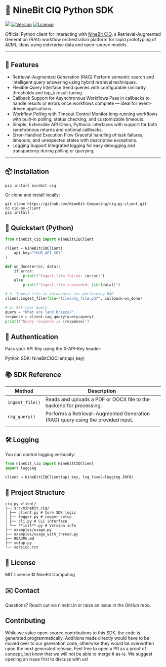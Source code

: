 # 🧠 NineBit CIQ Python SDK

![](banner.png)
[![Version](https://img.shields.io/pypi/v/ninebit-ciq)](https://pypi.org/project/ninebit-ciq)
[![License](https://img.shields.io/github/license/NineBit-Computing/ciq-py-client)](https://github.com/NineBit-Computing/ciq-py-client/blob/main/LICENSE)

Official Python client for interacting with [NineBit CIQ](https://ciq.ninebit.in), a Retrieval-Augmented Generation (RAG) workflow orchestration platform for rapid prototyping of AI/ML ideas using enterprise data and open-source models.

---

## 🚀 Features

- Retrieval-Augmented Generation (RAG)
  Perform semantic search and intelligent query answering using hybrid retrieval techniques.
- Flexible Query Interface
  Send queries with configurable similarity thresholds and top_k result tuning.
- Callback Support for Asynchronous Workflows
  Pass in callbacks to handle results or errors once workflows complete — ideal for event-driven applications.
- Workflow Polling with Timeout Control
  Monitor long-running workflows with built-in polling, status checking, and customizable timeouts.
- Simple, Extensible API
  Clean, Pythonic interfaces with support for both synchronous returns and optional callbacks.
- Error-Handled Execution Flow
  Graceful handling of task failures, timeouts, and unexpected states with descriptive exceptions.
- Logging Support
  Integrated logging for easy debugging and transparency during polling or querying.

---

## 📦 Installation

```bash
pip install ninebit-ciq
```

Or clone and install locally:

```
git clone https://github.com/NineBit-Computing/ciq-py-client.git
cd ciq-py-client
pip install .
```

## 🧪 Quickstart (Python)

```python
from ninebit_ciq import NineBitCIQClient

client = NineBitCIQClient(
    api_key="YOUR_API_KEY"
)

def on_done(error, data):
    if error:
        print(f"Ingest_file failed: {error}")
    else:
        print(f"Ingest_file succeeded: {str(data)}")

# 1. Ingest file as datasource for performing RAG
client.ingest_file(file="files/my_file.pdf", callback=on_done)

# 2. Ask your query
query = "What are land breeze?"
response = client.rag_query(query=query)
print(f"Query response is {response}")

```

## 🔐 Authentication

Pass your API Key using the X-API-Key header:

Python SDK: NineBitCIQClient(api_key)

## 📚 SDK Reference

| Method          | Description                                                                     |
| --------------- | ------------------------------------------------------------------------------- |
| `ingest_file()` | Reads and uploads a PDF or DOCX file to the backend for processing.             |
| `rag_query()`   | Performs a Retrieval-Augmented Generation (RAG) query using the provided input. |
|                 |

## 🛠️ Logging

You can control logging verbosity:

```python
from ninebit_ciq import NineBitCIQClient
import logging

client = NineBitCIQClient(api_key, log_level=logging.INFO)
```

## 📁 Project Structure

```
ciq-py-client/
├── src/ninebit_ciq/
│ ├── client.py # Core SDK logic
│ ├── logger.py # Logger setup
│ ├── cli.py # CLI interface
│ └── **init**.py # Version info
├── examples/usage.py
├── examples/usage_with_thread.py
├── README.md
├── setup.py
└── version.txt
```

## 📄 License

MIT License © NineBit Computing

## ✉️ Contact

Questions? Reach out via ninebit.in or raise an issue in the GitHub repo.

## Contributing

While we value open-source contributions to this SDK, the code is generated programmatically. Additions made directly would have to be moved over to our generation code, otherwise they would be overwritten upon the next generated release. Feel free to open a PR as a proof of concept, but know that we will not be able to merge it as-is. We suggest opening an issue first to discuss with us!
